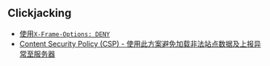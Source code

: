 ## Clickjacking

* [使用`X-Frame-Options: DENY`](https://docs.spring.io/spring-security/site/docs/5.1.4.RELEASE/reference/htmlsingle/#headers-frame-options)
* [Content Security Policy (CSP) - 使用此方案避免加载非法站点数据及上报异常至服务器](https://docs.spring.io/spring-security/site/docs/5.1.4.RELEASE/reference/htmlsingle/#headers-csp)